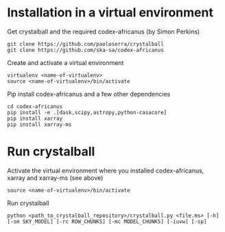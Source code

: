 # Installation in a virtual environment

Get crystalball and the required codex-africanus (by Simon Perkins)
```
git clone https://github.com/paoloserra/crystalball
git clone https://github.com/ska-sa/codex-africanus
```
Create and activate a virtual environment
```
virtualenv <name-of-virtualenv>
source <name-of-virtualenv>/bin/activate
```
Pip install codex-africanus and a few other dependencies
```
cd codex-africanus
pip install -e .[dask,scipy,astropy,python-casacore]
pip install xarray
pip install xarray-ms
```

# Run crystalball

Activate the virtual environment where you installed codex-africanus, xarray and xarray-ms (see above)
```
source <name-of-virtualenv>/bin/activate
```
Run crystalball
```
python <path_to_crystalball_repository>/crystalball.py <file.ms> [-h] [-sm SKY_MODEL] [-rc ROW_CHUNKS] [-mc MODEL_CHUNKS] [-iuvw] [-sp]
```
